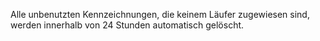  Alle unbenutzten Kennzeichnungen, die keinem Läufer zugewiesen sind, werden innerhalb von 24 Stunden automatisch gelöscht.
